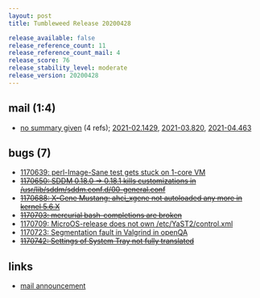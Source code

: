 ```yaml
---
layout: post
title: Tumbleweed Release 20200428

release_available: false
release_reference_count: 11
release_reference_count_mail: 4
release_score: 76
release_stability_level: moderate
release_version: 20200428
---
```


## mail (1:4)

- [no summary given](https://lists.opensuse.org/archives/list/factory@lists.opensuse.org/thread/AEPVI7LDT6S4TQCUS6NPMM6VSZ7656UR) (4 refs); [2021-02.1429](https://lists.opensuse.org/archives/list/factory@lists.opensuse.org/thread/AEPVI7LDT6S4TQCUS6NPMM6VSZ7656UR), [2021-03.820](https://lists.opensuse.org/archives/list/factory@lists.opensuse.org/thread/AEPVI7LDT6S4TQCUS6NPMM6VSZ7656UR), [2021-04.463](https://lists.opensuse.org/archives/list/factory@lists.opensuse.org/thread/AEPVI7LDT6S4TQCUS6NPMM6VSZ7656UR)

## bugs (7)

<!--more-->

- [1170639: perl-Image-Sane test gets stuck on 1-core VM](https://bugzilla.opensuse.org/show_bug.cgi?id=1170639)
- ~~[1170650: SDDM 0.18.0 -> 0.18.1 kills customizations in /usr/lib/sddm/sddm.conf.d/00-general.conf](https://bugzilla.opensuse.org/show_bug.cgi?id=1170650)~~
- ~~[1170688: X-Gene Mustang: ahci_xgene not autoloaded any more in kernel 5.6.X](https://bugzilla.opensuse.org/show_bug.cgi?id=1170688)~~
- ~~[1170703: mercurial bash-completions are broken](https://bugzilla.opensuse.org/show_bug.cgi?id=1170703)~~
- [1170709: MicroOS-release does not own /etc/YaST2/control.xml](https://bugzilla.opensuse.org/show_bug.cgi?id=1170709)
- [1170723: Segmentation fault in Valgrind in openQA](https://bugzilla.opensuse.org/show_bug.cgi?id=1170723)
- ~~[1170742: Settings of System Tray not fully translated](https://bugzilla.opensuse.org/show_bug.cgi?id=1170742)~~



## links

- [mail announcement](https://lists.opensuse.org/archives/list/factory@lists.opensuse.org/thread/AEPVI7LDT6S4TQCUS6NPMM6VSZ7656UR)
